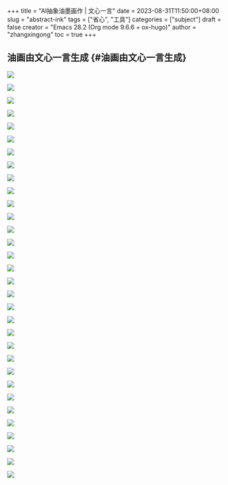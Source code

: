 +++
title = "AI抽象油墨画作 | 文心一言"
date = 2023-08-31T11:50:00+08:00
slug = "abstract-ink"
tags = ["省心", "工具"]
categories = ["subject"]
draft = false
creator = "Emacs 28.2 (Org mode 9.6.6 + ox-hugo)"
author = "zhangxingong"
toc = true
+++

## 油画由文心一言生成 {#油画由文心一言生成}

![](/img/11-41-49_4_screenshot.png)

![](/img/11-43-17_4_screenshot.png)

![](/img/11-43-59_4_screenshot.png)

![](/img/11-45-03_4_screenshot.png)

![](/img/11-45-46_4_screenshot.png)

![](/img/11-47-18_4_screenshot.png)

![](/img/11-48-30_4_screenshot.png)

![](/img/11-49-33_4_screenshot.png)

![](/img/13-38-01_4_screenshot.png)

![](/img/13-39-15_4_screenshot.png)

![](/img/13-41-21_4_screenshot.png)

![](/img/13-42-52_4_screenshot.png)

![](/img/13-53-25_4_screenshot.png)

![](/img/13-54-22_4_screenshot.png)

![](/img/13-55-00_4_screenshot.png)

![](/img/13-56-43_4_screenshot.png)

![](/img/13-57-48_4_screenshot.png)

![](/img/1693467107115.png)

![](/img/16-48-32_4_screenshot.png)

![](/img/16-53-58_4_screenshot.png)

![](/img/16-55-07_4_screenshot.png)

![](http://eb118-file.cdn.bcebos.com/upload/2D9F1E3167EA08D48EBA007D5CEDB5E8?x-bce-process=style/wm_ai)

![](http://eb118-file.cdn.bcebos.com/upload/6C83D65F626F25982BE62C50817B3047?x-bce-process=style/wm_ai)

![](http://eb118-file.cdn.bcebos.com/upload/EBDD6AB1FC7096939603758BC6905CE2?x-bce-process=style/wm_ai)

![](http://eb118-file.cdn.bcebos.com/upload/2CA4ADC339C837C60FF090A02B4379DC?x-bce-process=style/wm_ai)

![](http://eb118-file.cdn.bcebos.com/upload/CA03433EEB7B33E0667C9E9A72443139?x-bce-process=style/wm_ai)

![](http://eb118-file.cdn.bcebos.com/upload/86FD6E4034D038D758AB6BE39CDD6367?x-bce-process=style/wm_ai)

![](http://eb118-file.cdn.bcebos.com/upload/A608B1DD63A0ABAD718743B883211A3E?x-bce-process=style/wm_ai)

![](http://eb118-file.cdn.bcebos.com/upload/D343435DBE3A14CE12A99F333DB680D2?x-bce-process=style/wm_ai)

![](http://eb118-file.cdn.bcebos.com/upload/C01AE4BB8FFF367DA8B36FD1B80CDCC9?x-bce-process=style/wm_ai)

![](http://eb118-file.cdn.bcebos.com/upload/D5BF0D551BA7BD6616E80732F24027C0?x-bce-process=style/wm_ai)

![](http://eb118-file.cdn.bcebos.com/upload/35CF70849255C6FFB8BD11B247F16D3D?x-bce-process=style/wm_ai)








